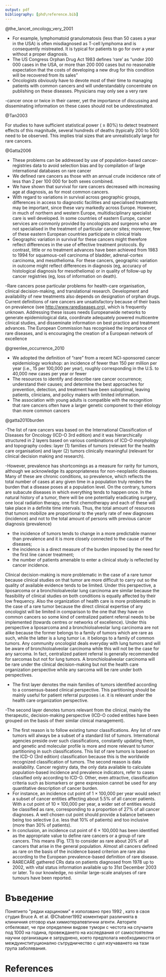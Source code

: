 ```yaml
---
output: pdf
bibliography: [phd\reference.bib]
---
```

@the_lancet_oncology_very_2001

- For example, lymphomatoid granulomatosis (less than 50 cases a year in the USA) is often misdiagnosed as T-cell lymphoma and is consequently mistreated. It is typical for patients to go for over a year without a proper diagnosis.
- The US Congress Orphan Drug Act 1983 defines ‘rare’ as “under 200 000 cases in the USA, or more than 200 000 cases but no reasonable expectation that the costs of developing a new drug for this condition will be recovered from its sales”
- Oncologists obviously have to devote most of their time to managing patients with common cancers and will understandably concentrate on publishing on these diseases. Physicians may only see a very rare

-cancer once or twice in their career, yet the importance of discussing and disseminating information on these cases should not be underestimated.

@Tan2003

For studies to have sufficient statistical power ( ≥ 80%) to detect treatment effects of this magnitude, several hundreds of deaths (typically 200 to 500) need to be observed. This implies trial sizes that are unrealistically large for rare cancers.

@Gatta2006

- These problems can be addressed by use of population-based cancer-registries data to avoid selection bias and by compilation of large international databases on rare cancer
- We defined rare cancers as those with an annual crude incidence rate of less than 2 per 100 000 for both sexes combined.
- We have shown that survival for rare cancers decreased with increasing age at diagnosis, as for most common cancers.
- With regard to variations in survival across geographic groups, differences in access to diagnostic facilities and specialised treatments may be important, since these vary markedly across Europe. However, in much of northern and western Europe, multidisciplinary specialist care is well developed. In some countries of eastern Europe, cancer services are commonly provided by oncologists and surgeons who are not specialised in the treatment of particular cancer sites; moreover, few of these eastern European countries participate in clinical trials
- Geographic variation in survival for these cancers might therefore reflect differences in the use of effective treatment protocols. By contrast, little or no treatment
  advances have been achieved from 1983 to 1994 for squamous-cell carcinoma of bladder, adrenal-cortex carcinoma, and mesothelioma. For these cancers, geographic variation in outcome might reflect differences in diagnosis (eg, accuracy of histological diagnosis for mesothelioma) or in quality of follow-up by cancer registries (eg, loss of information on death).

-Rare cancers pose particular problems for health-care organisation, clinical decision-making, and translational research. Development and availability of new treatments also depends on designation of orphan drugs. Current definitions of rare cancers are unsatisfactory because of their basis on prevalence (see http://www.rarediseases.org), which is frequently unknown. Addressing these issues needs Europeanwide networks to generate epidemiological data, coordinate adequately powered multicentre clinical studies, and disseminate information on best practice and treatment advances. The European Commission has recognised the importance of rare diseases, and is encouraging the creation of a European network of excellence

@greenlee_occurrence_2010

- We adopted the definition of “rare” from a recent NCI-sponsored cancer epidemiology workshop: an incidence of fewer than 150 per million per year (i.e., 15 per 100,000 per year), roughly corresponding in the U.S. to 40,000 new cases per year or fewer
- The resources to identify and describe rare cancer occurrence; understand their causes; and determine the best approaches
  for prevention, detection, and treatment have been suboptimal, leaving patients, clinicians, and policy makers with limited information.
- The association with young adults is compatible with the recognition that rare cancers often have a larger genetic component to their etiology than more common cancers

@gatta2010burden

-The list of rare cancers was based on the International Classification of Diseases for Oncology (ICD-O 3rd edition) and it was hierarchically structured in 2 layers based on various combinations of ICD-O morphology and topography codes: layer (1) families
of tumors (relevant for the health care organisation) and layer (2) tumors clinically meaningful (relevant for clinical decision making and research).

-However, prevalence has shortcomings as a measure for rarity for tumors, although we acknowledge its appropriateness for non-neoplastic diseases. Many of these are chronic conditions, so prevalence, which reflects the total number of cases at any given time in a population truly renders the burden that a disease poses at a population level. On the contrary, tumors are subacute diseases in which everything tends to happen once. In the natural history of a tumor, there will be one potentially eradicating surgery, one local radiation therapy, one first chemotherapy and each of these will take place in a definite time intervals. Thus, the total amount of resources
that tumors mobilize are proportional to the yearly rate of new diagnoses (incidence) and not to the total amount of persons with previous cancer diagnosis (prevalence)

- the incidence of tumors tends to change in a more predictable manner than prevalence and it is more closely connected to the cause of the diseases;
- the incidence is a direct measure of the burden imposed by the need for the first line cancer treatment;
- the number of patients amenable to enter a clinical study is reflected by cancer
  incidence.

Clinical decision-making is more problematic in the case of a rare tumor because clinical studies on that tumor are more difficult to carry out so the quality of available evidence tends to be limited. Under this perspective, a liposarcoma or a bronchioloalveolar lung carcinoma are similar because the feasibility of clinical studies on both conditions is equally affected by their low frequency.
Also the organization of health care is more problematic in the case of a rare tumor because the direct clinical expertise of any oncologist will be limited in comparison to the one that they have on common cancers so some kind of centralized
patient referral needs to be implemented (towards centres or networks of excellence). Under this perspective a liposarcoma and a bronchioloalveolar lung carcinoma are not alike because the former belongs to a family of tumors which are rare as such, while the latter is a lung tumor i.e. it belongs to a family of common tumors. Any community oncologist deals everyday with lung tumors and will be aware of bronchioloalveolar carcinoma while this will not be the case for any sarcoma. In fact, centralized patient referral is generally recommended for sarcomas but not for lung tumors. A bronchioloalveolar carcinoma will be rare under the clinical decision-making but not the health care organization perspective while any
sarcoma will be rare under both perspectives.

- The first layer denotes the main families of tumors identified according to a consensus-based clinical perspective. This partitioning should be mainly useful for patient referral purposes i.e. it is relevant under the health care
  organization perspective.

-The second layer denotes tumors relevant from the clinical, mainly the therapeutic, decision-making perspective (ICD-O coded entities have been grouped on the basis of their similar clinical management).

- The first reason is to follow existing tumor classifications. Any list of rare tumors will always be a subset of a standard list of tumors. International agencies preside over such classifications, constantly updating them, and genetic and molecular profile is more and more relevant to tumor partitioning in such classifications. This list of rare tumors is based on the ICD-O (3rd edition) classification  because this is the worldwide recognized classification of tumors. The second reason is data availability. Cancer registry data, the only data available to calculate population-based incidence and prevalence indicators, refer to cases classified only according to ICD-O. Other, even attractive, classification criteria such as biomarkers or gene expression cannot be used for any quantitative description of cancer burden.
- For instance, an incidence cut point of 1 × 100,000 per year would select a subset of cancer entities affecting about 5.5% of all cancer patients. With a cut point of 10 × 100,000 per year, a wider set of entities would be classified as rare, corresponding to a proportion of 27% of all cancer diagnoses. A well chosen cut point should provide a balance between being too selective (i.e. less that 10% of patients) and too inclusive (more than 30% of patients).
- In conclusion, an incidence cut point of 6 × 100,000 has been identified as the appropriate value to define rare cancers or a group of rare cancers. This means (Fig. 17.1) to consider as rare about 20% of all cancers that arise in the general population. Almost all cancers defined as rare on the basis of the incidence based criterion are rare also according to the European prevalence-based definition of rare disease.
- RARECARE gathered CRs data on patients diagnosed from 1978 up to 2002, with vital status information available up to 31st December 2003 or later. To our knowledge, no similar large-scale analyses of rare tumours have been reported.

# Въведение

Понятието "редки карциноми" е използвано през 1992 , като в своя студия Bruce A. et al. @Chabner1992 коментират различията в клиничния отговор към химиотерапевтични агенти. Авторите отбелязват, че при определени видове тумори с честота на случаите под 1000 на година, провеждането на изследвания от самостоятелни научни организации е затруднено, което предполага необходимостта от междуинституционално сътрудничество с цел изучаването на тази група заболявания.

# References
